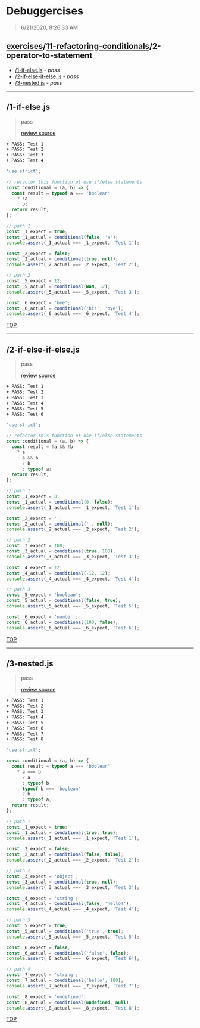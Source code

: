 # Debuggercises 

> 6/21/2020, 8:26:33 AM 

## [exercises](../../README.md)/[11-refactoring-conditionals](../README.md)/2-operator-to-statement 

- [/1-if-else.js](#1-if-elsejs) - _pass_ 
- [/2-if-else-if-else.js](#2-if-else-if-elsejs) - _pass_ 
- [/3-nested.js](#3-nestedjs) - _pass_ 
---

## /1-if-else.js 

> pass 
>
> [review source](../../../exercises/11-refactoring-conditionals/2-operator-to-statement/1-if-else.js)

```txt
+ PASS: Test 1
+ PASS: Test 2
+ PASS: Test 3
+ PASS: Test 4
```

```js
'use strict';

// refactor this function ot use if/else statements
const conditional = (a, b) => {
  const result = typeof a === 'boolean'
    ? !a
    : b;
  return result;
};

// path 1
const _1_expect = true;
const _1_actual = conditional(false, 'x');
console.assert(_1_actual === _1_expect, 'Test 1');

const _2_expect = false;
const _2_actual = conditional(true, null);
console.assert(_2_actual === _2_expect, 'Test 2');

// path 2
const _5_expect = 12;
const _5_actual = conditional(NaN, 12);
console.assert(_5_actual === _5_expect, 'Test 3');

const _6_expect = 'bye';
const _6_actual = conditional('hi!', 'bye');
console.assert(_6_actual === _6_expect, 'Test 4');

```

[TOP](#debuggercises)

---

## /2-if-else-if-else.js 

> pass 
>
> [review source](../../../exercises/11-refactoring-conditionals/2-operator-to-statement/2-if-else-if-else.js)

```txt
+ PASS: Test 1
+ PASS: Test 2
+ PASS: Test 3
+ PASS: Test 4
+ PASS: Test 5
+ PASS: Test 6
```

```js
'use strict';

// refactor this function ot use if/else statements
const conditional = (a, b) => {
  const result = !a && !b
    ? a
    : a && b
      ? b
      : typeof a;
  return result;
};

// path 1
const _1_expect = 0;
const _1_actual = conditional(0, false);
console.assert(_1_actual === _1_expect, 'Test 1');

const _2_expect = '';
const _2_actual = conditional('', null);
console.assert(_2_actual === _2_expect, 'Test 2');

// path 2
const _3_expect = 100;
const _3_actual = conditional(true, 100);
console.assert(_3_actual === _3_expect, 'Test 3');

const _4_expect = 12;
const _4_actual = conditional(-12, 12);
console.assert(_4_actual === _4_expect, 'Test 4');

// path 3
const _5_expect = 'boolean';
const _5_actual = conditional(false, true);
console.assert(_5_actual === _5_expect, 'Test 5');

const _6_expect = 'number';
const _6_actual = conditional(100, false);
console.assert(_6_actual === _6_expect, 'Test 6');

```

[TOP](#debuggercises)

---

## /3-nested.js 

> pass 
>
> [review source](../../../exercises/11-refactoring-conditionals/2-operator-to-statement/3-nested.js)

```txt
+ PASS: Test 1
+ PASS: Test 2
+ PASS: Test 3
+ PASS: Test 4
+ PASS: Test 5
+ PASS: Test 6
+ PASS: Test 7
+ PASS: Test 8
```

```js
'use strict';

const conditional = (a, b) => {
  const result = typeof a === 'boolean'
    ? a === b
      ? a
      : typeof b
    : typeof b === 'boolean'
      ? b
      : typeof a;
  return result;
};

// path 1
const _1_expect = true;
const _1_actual = conditional(true, true);
console.assert(_1_actual === _1_expect, 'Test 1');

const _2_expect = false;
const _2_actual = conditional(false, false);
console.assert(_2_actual === _2_expect, 'Test 2');

// path 2
const _3_expect = 'object';
const _3_actual = conditional(true, null);
console.assert(_3_actual === _3_expect, 'Test 3');

const _4_expect = 'string';
const _4_actual = conditional(false, 'hello!');
console.assert(_4_actual === _4_expect, 'Test 4');

// path 3
const _5_expect = true;
const _5_actual = conditional('true', true);
console.assert(_5_actual === _5_expect, 'Test 5');

const _6_expect = false;
const _6_actual = conditional('false', false);
console.assert(_6_actual === _6_expect, 'Test 6');

// path 4
const _7_expect = 'string';
const _7_actual = conditional('hello', 100);
console.assert(_7_actual === _7_expect, 'Test 7');

const _8_expect = 'undefined';
const _8_actual = conditional(undefined, null);
console.assert(_8_actual === _8_expect, 'Test 8');

```

[TOP](#debuggercises)

